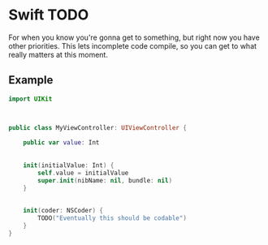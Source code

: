 # Swift TODO #

For when you know you're gonna get to something, but right now you have other priorities. This lets incomplete code compile, so you can get to what really matters at this moment.


## Example ##

```swift
import UIKit



public class MyViewController: UIViewController {
    
    public var value: Int
    
    
    init(initialValue: Int) {
        self.value = initialValue
        super.init(nibName: nil, bundle: nil)
    }
    
    
    init(coder: NSCoder) {
        TODO("Eventually this should be codable")
    }
}
```

